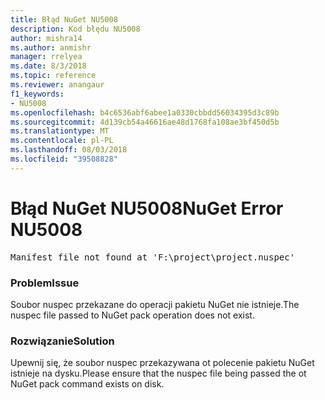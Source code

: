 ```yaml
---
title: Błąd NuGet NU5008
description: Kod błędu NU5008
author: mishra14
ms.author: anmishr
manager: rrelyea
ms.date: 8/3/2018
ms.topic: reference
ms.reviewer: anangaur
f1_keywords:
- NU5008
ms.openlocfilehash: b4c6536abf6abee1a0330cbbdd56034395d3c89b
ms.sourcegitcommit: 4d139cb54a46616ae48d1768fa108ae3bf450d5b
ms.translationtype: MT
ms.contentlocale: pl-PL
ms.lasthandoff: 08/03/2018
ms.locfileid: "39508828"
---
```

# <a name="nuget-error-nu5008"></a><span data-ttu-id="607d4-103">Błąd NuGet NU5008</span><span class="sxs-lookup"><span data-stu-id="607d4-103">NuGet Error NU5008</span></span>
<pre>Manifest file not found at 'F:\project\project.nuspec'</pre>

### <a name="issue"></a><span data-ttu-id="607d4-104">Problem</span><span class="sxs-lookup"><span data-stu-id="607d4-104">Issue</span></span>

<span data-ttu-id="607d4-105">Soubor nuspec przekazane do operacji pakietu NuGet nie istnieje.</span><span class="sxs-lookup"><span data-stu-id="607d4-105">The nuspec file passed to NuGet pack operation does not exist.</span></span>


### <a name="solution"></a><span data-ttu-id="607d4-106">Rozwiązanie</span><span class="sxs-lookup"><span data-stu-id="607d4-106">Solution</span></span>

<span data-ttu-id="607d4-107">Upewnij się, że soubor nuspec przekazywana ot polecenie pakietu NuGet istnieje na dysku.</span><span class="sxs-lookup"><span data-stu-id="607d4-107">Please ensure that the nuspec file being passed the ot NuGet pack command exists on disk.</span></span>

